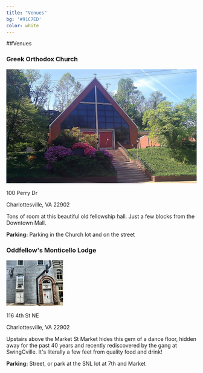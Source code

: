 ```yaml
---
title: "Venues"
bg: '#91C7ED'
color: white
---
```


##Venues

### Greek Orthodox Church

![Greek Orthodox Church](img/venue/orthodox.jpg)

100 Perry Dr

Charlottesville, VA 22902

Tons of room at this beautiful old fellowship hall. Just a few blocks from the Downtown Mall.

**Parking:** Parking in the Church lot and on the street


### Oddfellow's Monticello Lodge

![Oddfellow's Monticello Lodge](img/venue/oddfellows.jpg)

116 4th St NE

Charlottesville, VA 22902

Upstairs above the Market St Market hides this gem of a dance floor, hidden away for the past 40 years and recently rediscovered by the gang at SwingCville. It's literally a few feet from quality food and drink!

**Parking:** Street, or park at the SNL lot at 7th and Market

